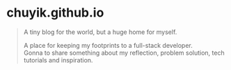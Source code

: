 # chuyik.github.io #
> A tiny blog for the world, but a huge home for myself.
> 
> A place for keeping my footprints to a full-stack developer.<br/>
Gonna to share something about my reflection, problem solution, tech tutorials and inspiration.

